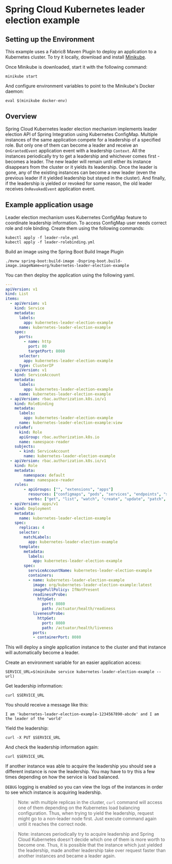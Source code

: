 # Spring Cloud Kubernetes leader election example

## Setting up the Environment

This example uses a Fabric8 Maven Plugin to deploy an application to a Kubernetes cluster.
To try it locally, download and install [Minikube](https://minikube.sigs.k8s.io/docs/start/).

Once Minikube is downloaded, start it with the following command:
```
minikube start
```

And configure environment variables to point to the Minikube's Docker daemon:
```
eval $(minikube docker-env)
```

## Overview

Spring Cloud Kubernetes leader election mechanism implements leader election API of Spring Integration using Kubernetes ConfigMap.
Multiple instances of the same application compete for a leadership of a specified role.
But only one of them can become a leader and receive an `OnGrantedEvent` application event with a leadership `Context`.
All the instances periodically try to get a leadership and whichever comes first - becomes a leader.
The new leader will remain until either its instance disappears from the cluster or it yields its leadership.
Once the leader is gone, any of the existing instances can become a new leader (even the previous leader if it yielded leadership but stayed in the cluster). 
And finally, if the leadership is yielded or revoked for some reason, the old leader receives `OnRevokedEvent` application event.

## Example application usage

Leader election mechanism uses Kubernetes ConfigMap feature to coordinate leadership information.
To access ConfigMap user needs correct role and role binding.
Create them using the following commands:
```
kubectl apply -f leader-role.yml
kubectl apply -f leader-rolebinding.yml
```

Build an image using the Spring Boot Build Image Plugin
```
./mvnw spring-boot:build-image -Dspring-boot.build-image.imageName=org/kubernetes-leader-election-example
```

You can then deploy the application using the following yaml.

```yaml
---
apiVersion: v1
kind: List
items:
  - apiVersion: v1
    kind: Service
    metadata:
      labels:
        app: kubernetes-leader-election-example
      name: kubernetes-leader-election-example
    spec:
      ports:
        - name: http
          port: 80
          targetPort: 8080
      selector:
        app: kubernetes-leader-election-example
      type: ClusterIP
  - apiVersion: v1
    kind: ServiceAccount
    metadata:
      labels:
        app: kubernetes-leader-election-example
      name: kubernetes-leader-election-example
  - apiVersion: rbac.authorization.k8s.io/v1
    kind: RoleBinding
    metadata:
      labels:
        app: kubernetes-leader-election-example
      name: kubernetes-leader-election-example:view
    roleRef:
      kind: Role
      apiGroup: rbac.authorization.k8s.io
      name: namespace-reader
    subjects:
      - kind: ServiceAccount
        name: kubernetes-leader-election-example
  - apiVersion: rbac.authorization.k8s.io/v1
    kind: Role
    metadata:
        namespace: default
        name: namespace-reader
    rules:
        - apiGroups: ["", "extensions", "apps"]
          resources: ["configmaps", "pods", "services", "endpoints", "secrets"]
          verbs: ["get", "list", "watch", "create", "update", "patch", "delete"]
  - apiVersion: apps/v1
    kind: Deployment
    metadata:
      name: kubernetes-leader-election-example
    spec:
      replicas: 4
      selector:
        matchLabels:
          app: kubernetes-leader-election-example
      template:
        metadata:
          labels:
            app: kubernetes-leader-election-example
        spec:
          serviceAccountName: kubernetes-leader-election-example
          containers:
          - name: kubernetes-leader-election-example
            image: org/kubernetes-leader-election-example:latest
            imagePullPolicy: IfNotPresent
            readinessProbe:
              httpGet:
                port: 8080
                path: /actuator/health/readiness
            livenessProbe:
              httpGet:
                port: 8080
                path: /actuator/health/liveness
            ports:
            - containerPort: 8080


```

This will deploy a single application instance to the cluster and that instance will automatically become a leader.

Create an environment variable for an easier application access:
```
SERVICE_URL=$(minikube service kubernetes-leader-election-example --url)
```

Get leadership information:
```
curl $SERVICE_URL
```

You should receive a message like this:
```
I am 'kubernetes-leader-election-example-1234567890-abcde' and I am the leader of the 'world'
```

Yield the leadership:
```
curl -X PUT $SERVICE_URL
```

And check the leadership information again:
```
curl $SERVICE_URL
```

If another instance was able to acquire the leadership you should see a different instance is now the leadership.  You may
have to try this a few times depending on how the service is load balanced.

`DEBUG` logging is enabled so you can view the logs of the instances in order to see which instance is acquiring leadership.

> Note: with multiple replicas in the cluster, `curl` command will access one of them depending on the Kubernetes load balancing configuration.
Thus, when trying to yield the leadership, request might go to a non-leader node first. Just execute command again until it reaches the correct node.

> Note: instances periodically try to acquire leadership and Spring Cloud Kubernetes doesn't decide which one of them is more worth to become one.
Thus, it is possible that the instance which just yielded the leadership, made another leadership take over request faster than another instances and became a leader again.
 
